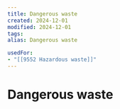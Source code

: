 ```yaml
---
title: Dangerous waste
created: 2024-12-01
modified: 2024-12-01
tags: 
alias: Dangerous waste

usedFor:
- "[[9552 Hazardous waste]]"
---
```

# Dangerous waste
